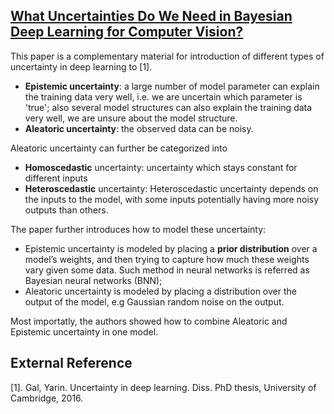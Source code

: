 ## [What Uncertainties Do We Need in Bayesian Deep Learning for Computer Vision?](https://arxiv.org/abs/1703.04977)

This paper is a complementary material for introduction of different types of uncertainty in deep learning to [1]. 
- **Epistemic uncertainty**: a large number of model parameter can explain the training data very well, i.e. we are uncertain which parameter is 'true'; also several model structures can also explain the training data very well, we are unsure about the model structure.
- **Aleatoric uncertainty**: the observed data can be noisy.

Aleatoric uncertainty can further be categorized into
- **Homoscedastic** uncertainty: uncertainty which stays constant for different inputs
- **Heteroscedastic** uncertainty: Heteroscedastic uncertainty depends on the inputs to the model, with some inputs potentially having more noisy outputs than others.

The paper further introduces how to model these uncertainty: 
- Epistemic uncertainty is modeled by placing a **prior distribution** over a model’s weights, and then trying to capture how much these weights vary given some data. Such method in neural networks is referred as Bayesian neural networks (BNN);
- Aleatoric uncertainty is modeled by placing a distribution over the output of the model, e.g Gaussian random noise on the output.

Most importatly, the authors showed how to combine Aleatoric and Epistemic uncertainty in one model.

## External Reference
[1]. Gal, Yarin. Uncertainty in deep learning. Diss. PhD thesis, University of Cambridge, 2016.

